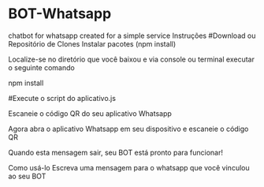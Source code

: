 # BOT-Whatsapp
chatbot for whatsapp created for a simple service
Instruções
#Download ou Repositório de Clones
Instalar pacotes (npm install)

Localize-se no diretório que você baixou e via console ou terminal executar o seguinte comando

npm install

#Execute o script do aplicativo.js

Escaneie o código QR do seu aplicativo Whatsapp

Agora abra o aplicativo Whatsapp em seu dispositivo e escaneie o código QR

Quando esta mensagem sair, seu BOT está pronto para funcionar!

Como usá-lo
Escreva uma mensagem para o whatsapp que você vinculou ao seu BOT
